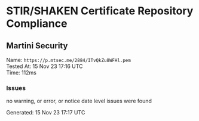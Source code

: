 # STIR/SHAKEN Certificate Repository Compliance

## Martini Security

Name: `https://p.mtsec.me/2884/ITvQkZu8WFHl.pem`\
Tested At: 15 Nov 23 17:16 UTC\
Time: 112ms

### Issues

no warning, or error, or notice date level issues were found

Generated: 15 Nov 23 17:17 UTC